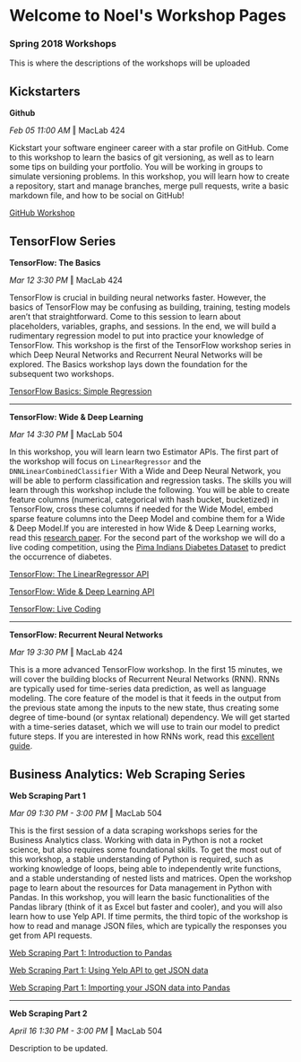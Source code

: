 # Welcome to Noel's Workshop Pages
### Spring 2018 Workshops

This is where the descriptions of the workshops will be uploaded

## Kickstarters

**Github**

_Feb 05 11:00 AM_ ‖ MacLab 424

Kickstart your software engineer career with a star profile on GitHub. Come to this workshop to learn the basics of git versioning, as well as to learn some tips on building your portfolio. You will be working in groups to simulate versioning problems. In this workshop, you will learn how to create a repository, start and manage branches, merge pull requests, write a basic markdown file, and how to be social on GitHub!

[GitHub Workshop](https://noelkonagai.github.io/Workshops/github/)

## TensorFlow Series

**TensorFlow: The Basics**

_Mar 12 3:30 PM_ ‖ MacLab 424

TensorFlow is crucial in building neural networks faster. However, the basics of TensorFlow may be confusing as building, training, testing models aren’t that straightforward. Come to this session to learn about placeholders, variables, graphs, and sessions. In the end, we will build a rudimentary regression model to put into practice your knowledge of TensorFlow. This workshop is the first of the TensorFlow workshop series in which Deep Neural Networks and Recurrent Neural Networks will be explored. The Basics workshop lays down the foundation for the subsequent two workshops.

[TensorFlow Basics: Simple Regression](https://noelkonagai.github.io/Workshops/tensorflow_pt1_simple_regression/)

------

**TensorFlow: Wide & Deep Learning**

_Mar 14 3:30 PM_ ‖ MacLab 504

In this workshop, you will learn learn two Estimator APIs. The first part of the workshop will focus on ```LinearRegressor``` and the ```DNNLinearCombinedClassifier``` With a Wide and Deep Neural Network, you will be able to perform classification and regression tasks. The skills you will learn through this workshop include the following. You will be able to create feature columns (numerical, categorical with hash bucket, bucketized) in TensorFlow, cross these columns if needed for the Wide Model, embed sparse feature columns into the Deep Model and combine them for a Wide & Deep Model.If you are interested in how Wide & Deep Learning works, read this [research paper](https://arxiv.org/abs/1606.07792). For the second part of the workshop we will do a live coding competition, using the [Pima Indians Diabetes Dataset](https://www.kaggle.com/uciml/pima-indians-diabetes-database/data) to predict the occurrence of diabetes.

[TensorFlow: The LinearRegressor API](https://noelkonagai.github.io/Workshops/tensorflow_pt2_linearregressor/)

[TensorFlow: Wide & Deep Learning API](https://noelkonagai.github.io/Workshops/tensorflow_pt2_widedeep/)

[TensorFlow: Live Coding](https://github.com/noelkonagai/Workshops/tree/master/tensorflow_pt2_livecoding)

------

**TensorFlow: Recurrent Neural Networks**

_Mar 19 3:30 PM_ ‖ MacLab 424

This is a more advanced TensorFlow workshop. In the first 15 minutes, we will cover the building blocks of Recurrent Neural Networks (RNN). RNNs are typically used for time-series data prediction, as well as language modeling. The core feature of the model is that it feeds in the output from the previous state among the inputs to the new state, thus creating some degree of time-bound (or syntax relational) dependency. We will get started with a time-series dataset, which we will use to train our model to predict future steps. If you are interested in how RNNs work, read this [excellent guide](https://colah.github.io/posts/2015-08-Understanding-LSTMs/).

## Business Analytics: Web Scraping Series

**Web Scraping Part 1**

_Mar 09 1:30 PM - 3:00 PM_ ‖ MacLab 504

This is the first session of a data scraping workshops series for the Business Analytics class. Working with data in Python is not a rocket science, but also requires some foundational skills. To get the most out of this workshop, a stable understanding of Python is required, such as working knowledge of loops, being able to independently write functions, and a stable understanding of nested lists and matrices. Open the workshop page to learn about the resources for Data management in Python with Pandas. In this workshop, you will learn the basic functionalities of the Pandas library (think of it as Excel but faster and cooler), and you will also learn how to use Yelp API. If time permits, the third topic of the workshop is how to read and manage JSON files, which are typically the responses you get from API requests.

[Web Scraping Part 1: Introduction to Pandas](https://noelkonagai.github.io/Workshops/web_scraping_pt1_pandas/)

[Web Scraping Part 1: Using Yelp API to get JSON data](https://noelkonagai.github.io/Workshops/web_scraping_pt1_yelp/)

[Web Scraping Part 1: Importing your JSON data into Pandas](https://noelkonagai.github.io/Workshops/web_scraping_pt1_json/)

------

**Web Scraping Part 2**

_April 16 1:30 PM - 3:00 PM_ ‖ MacLab 504

Description to be updated.